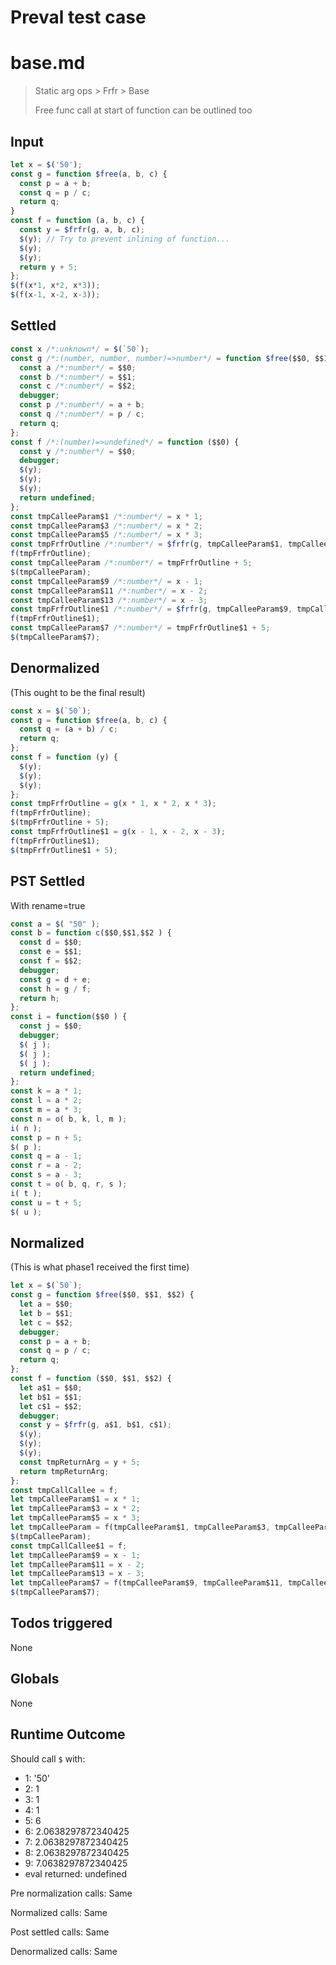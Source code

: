 # Preval test case

# base.md

> Static arg ops > Frfr > Base
>
> Free func call at start of function can be outlined too

## Input

`````js filename=intro
let x = $('50');
const g = function $free(a, b, c) {
  const p = a + b;
  const q = p / c;
  return q;
}
const f = function (a, b, c) {
  const y = $frfr(g, a, b, c);
  $(y); // Try to prevent inlining of function...
  $(y);
  $(y);
  return y + 5;
};
$(f(x*1, x*2, x*3));
$(f(x-1, x-2, x-3));
`````


## Settled


`````js filename=intro
const x /*:unknown*/ = $(`50`);
const g /*:(number, number, number)=>number*/ = function $free($$0, $$1, $$2) {
  const a /*:number*/ = $$0;
  const b /*:number*/ = $$1;
  const c /*:number*/ = $$2;
  debugger;
  const p /*:number*/ = a + b;
  const q /*:number*/ = p / c;
  return q;
};
const f /*:(number)=>undefined*/ = function ($$0) {
  const y /*:number*/ = $$0;
  debugger;
  $(y);
  $(y);
  $(y);
  return undefined;
};
const tmpCalleeParam$1 /*:number*/ = x * 1;
const tmpCalleeParam$3 /*:number*/ = x * 2;
const tmpCalleeParam$5 /*:number*/ = x * 3;
const tmpFrfrOutline /*:number*/ = $frfr(g, tmpCalleeParam$1, tmpCalleeParam$3, tmpCalleeParam$5);
f(tmpFrfrOutline);
const tmpCalleeParam /*:number*/ = tmpFrfrOutline + 5;
$(tmpCalleeParam);
const tmpCalleeParam$9 /*:number*/ = x - 1;
const tmpCalleeParam$11 /*:number*/ = x - 2;
const tmpCalleeParam$13 /*:number*/ = x - 3;
const tmpFrfrOutline$1 /*:number*/ = $frfr(g, tmpCalleeParam$9, tmpCalleeParam$11, tmpCalleeParam$13);
f(tmpFrfrOutline$1);
const tmpCalleeParam$7 /*:number*/ = tmpFrfrOutline$1 + 5;
$(tmpCalleeParam$7);
`````


## Denormalized
(This ought to be the final result)

`````js filename=intro
const x = $(`50`);
const g = function $free(a, b, c) {
  const q = (a + b) / c;
  return q;
};
const f = function (y) {
  $(y);
  $(y);
  $(y);
};
const tmpFrfrOutline = g(x * 1, x * 2, x * 3);
f(tmpFrfrOutline);
$(tmpFrfrOutline + 5);
const tmpFrfrOutline$1 = g(x - 1, x - 2, x - 3);
f(tmpFrfrOutline$1);
$(tmpFrfrOutline$1 + 5);
`````


## PST Settled
With rename=true

`````js filename=intro
const a = $( "50" );
const b = function c($$0,$$1,$$2 ) {
  const d = $$0;
  const e = $$1;
  const f = $$2;
  debugger;
  const g = d + e;
  const h = g / f;
  return h;
};
const i = function($$0 ) {
  const j = $$0;
  debugger;
  $( j );
  $( j );
  $( j );
  return undefined;
};
const k = a * 1;
const l = a * 2;
const m = a * 3;
const n = o( b, k, l, m );
i( n );
const p = n + 5;
$( p );
const q = a - 1;
const r = a - 2;
const s = a - 3;
const t = o( b, q, r, s );
i( t );
const u = t + 5;
$( u );
`````


## Normalized
(This is what phase1 received the first time)

`````js filename=intro
let x = $(`50`);
const g = function $free($$0, $$1, $$2) {
  let a = $$0;
  let b = $$1;
  let c = $$2;
  debugger;
  const p = a + b;
  const q = p / c;
  return q;
};
const f = function ($$0, $$1, $$2) {
  let a$1 = $$0;
  let b$1 = $$1;
  let c$1 = $$2;
  debugger;
  const y = $frfr(g, a$1, b$1, c$1);
  $(y);
  $(y);
  $(y);
  const tmpReturnArg = y + 5;
  return tmpReturnArg;
};
const tmpCallCallee = f;
let tmpCalleeParam$1 = x * 1;
let tmpCalleeParam$3 = x * 2;
let tmpCalleeParam$5 = x * 3;
let tmpCalleeParam = f(tmpCalleeParam$1, tmpCalleeParam$3, tmpCalleeParam$5);
$(tmpCalleeParam);
const tmpCallCallee$1 = f;
let tmpCalleeParam$9 = x - 1;
let tmpCalleeParam$11 = x - 2;
let tmpCalleeParam$13 = x - 3;
let tmpCalleeParam$7 = f(tmpCalleeParam$9, tmpCalleeParam$11, tmpCalleeParam$13);
$(tmpCalleeParam$7);
`````


## Todos triggered


None


## Globals


None


## Runtime Outcome


Should call `$` with:
 - 1: '50'
 - 2: 1
 - 3: 1
 - 4: 1
 - 5: 6
 - 6: 2.0638297872340425
 - 7: 2.0638297872340425
 - 8: 2.0638297872340425
 - 9: 7.0638297872340425
 - eval returned: undefined

Pre normalization calls: Same

Normalized calls: Same

Post settled calls: Same

Denormalized calls: Same
